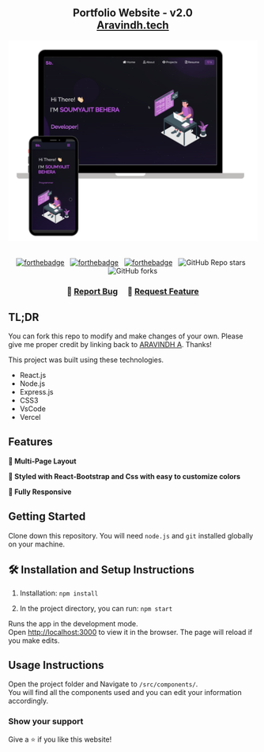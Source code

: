 <h2 align="center">
  Portfolio Website - v2.0<br/>
  <a href="https://portfolio-iota-liart-53.vercel.app/" target="_blank">Aravindh.tech</a>
</h2>
<div align="center">
  <img alt="Demo" src="./Images/readme-img1.png" />
</div>

<br/>

<center>

[![forthebadge](https://forthebadge.com/images/badges/built-with-love.svg)](https://forthebadge.com) &nbsp;
[![forthebadge](https://forthebadge.com/images/badges/made-with-javascript.svg)](https://forthebadge.com) &nbsp;
[![forthebadge](https://forthebadge.com/images/badges/open-source.svg)](https://forthebadge.com) &nbsp;
![GitHub Repo stars](https://img.shields.io/github/stars/Aravindh-333/Portfolio?color=red&logo=github&style=for-the-badge) &nbsp;
![GitHub forks](https://img.shields.io/github/forks/Aravindh-333/Portfolio?color=red&logo=github&style=for-the-badge)

</center>

<h3 align="center">
    🔹
    <a href="https://github.com/Aravindh-333/Portfolio/issues">Report Bug</a> &nbsp; &nbsp;
    🔹
    <a href="https://github.com/Aravindh-333/Portfolio/issues">Request Feature</a>
</h3>

## TL;DR

You can fork this repo to modify and make changes of your own. Please give me proper credit by linking back to [ARAVINDH A](https://github.com/Aravindh-333/Portfolio). Thanks!



This project was built using these technologies.

- React.js
- Node.js
- Express.js
- CSS3
- VsCode
- Vercel

## Features

**📖 Multi-Page Layout**

**🎨 Styled with React-Bootstrap and Css with easy to customize colors**

**📱 Fully Responsive**

## Getting Started

Clone down this repository. You will need `node.js` and `git` installed globally on your machine.

## 🛠 Installation and Setup Instructions

1. Installation: `npm install`

2. In the project directory, you can run: `npm start`

Runs the app in the development mode.\
Open [http://localhost:3000](http://localhost:3000) to view it in the browser.
The page will reload if you make edits.

## Usage Instructions

Open the project folder and Navigate to `/src/components/`. <br/>
You will find all the components used and you can edit your information accordingly.

### Show your support

Give a ⭐ if you like this website!


